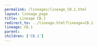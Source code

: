 ```yaml
---
permalink: /lineages/lineage_CB.1.html
layout: lineage_page
title: Lineage CB.1
redirect_to: ../lineage.html?lineage=CB.1
lineage: CB.1
parent: 
children: ['CB.1']
---
```

